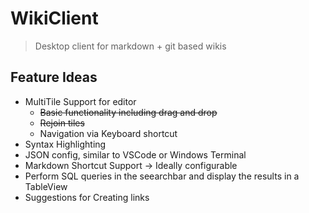 # WikiClient

> Desktop client for markdown + git based wikis

## Feature Ideas

* MultiTile Support for editor
  * ~~Basic functionality including drag and drop~~
  * ~~Rejoin tiles~~
  * Navigation via Keyboard shortcut
* Syntax Highlighting
* JSON config, similar to VSCode or Windows Terminal
* Markdown Shortcut Support -> Ideally configurable 
* Perform SQL queries in the seearchbar and display the results in a TableView
* Suggestions for Creating links